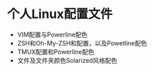 # 个人Linux配置文件
- VIM配置与Powerline配色
- ZSH和Oh-My-ZSH和配置，以及Powetline配色
- TMUX配置和Powerline配色
- 文件及文件夹颜色Solarized风格配色
